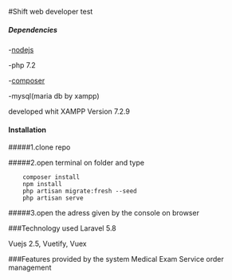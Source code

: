 #Shift web developer test



##### Dependencies
 
    
-[nodejs](https://nodejs.org/dist/v10.16.0/node-v10.16.0-x64.msi)

-php 7.2

-[composer ](https://getcomposer.org/Composer-Setup.exe)

-mysql(maria db by xampp)
    
developed whit XAMPP Version 7.2.9
    
#### Installation

#####1.clone repo

#####2.open terminal on folder and type
 
        composer install
        npm install
        php artisan migrate:fresh --seed
        php artisan serve

#####3.open the adress given by the console on browser
        
###Technology used
Laravel 5.8

Vuejs 2.5, Vuetify, Vuex

###Features provided by the system
Medical Exam Service order management

  


